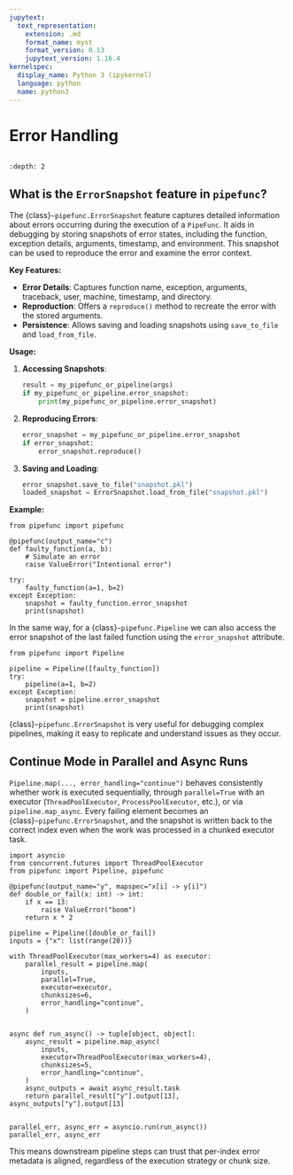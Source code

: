 ```yaml
---
jupytext:
  text_representation:
    extension: .md
    format_name: myst
    format_version: 0.13
    jupytext_version: 1.16.4
kernelspec:
  display_name: Python 3 (ipykernel)
  language: python
  name: python3
---
```


# Error Handling

```{try-notebook}
```

```{contents} ToC
:depth: 2
```

## What is the `ErrorSnapshot` feature in `pipefunc`?

The {class}`~pipefunc.ErrorSnapshot` feature captures detailed information about errors occurring during the execution of a `PipeFunc`. It aids in debugging by storing snapshots of error states, including the function, exception details, arguments, timestamp, and environment. This snapshot can be used to reproduce the error and examine the error context.

**Key Features:**

- **Error Details**: Captures function name, exception, arguments, traceback, user, machine, timestamp, and directory.
- **Reproduction**: Offers a `reproduce()` method to recreate the error with the stored arguments.
- **Persistence**: Allows saving and loading snapshots using `save_to_file` and `load_from_file`.

**Usage:**

1. **Accessing Snapshots**:

   ```python
   result = my_pipefunc_or_pipeline(args)
   if my_pipefunc_or_pipeline.error_snapshot:
       print(my_pipefunc_or_pipeline.error_snapshot)
   ```

2. **Reproducing Errors**:

   ```python
   error_snapshot = my_pipefunc_or_pipeline.error_snapshot
   if error_snapshot:
       error_snapshot.reproduce()
   ```

3. **Saving and Loading**:
   ```python
   error_snapshot.save_to_file("snapshot.pkl")
   loaded_snapshot = ErrorSnapshot.load_from_file("snapshot.pkl")
   ```

**Example:**

```{code-cell} ipython3
from pipefunc import pipefunc

@pipefunc(output_name="c")
def faulty_function(a, b):
    # Simulate an error
    raise ValueError("Intentional error")

try:
    faulty_function(a=1, b=2)
except Exception:
    snapshot = faulty_function.error_snapshot
    print(snapshot)
```

In the same way, for a {class}`~pipefunc.Pipeline` we can also access the error snapshot of the last failed function using the `error_snapshot` attribute.

```{code-cell} ipython3
from pipefunc import Pipeline

pipeline = Pipeline([faulty_function])
try:
    pipeline(a=1, b=2)
except Exception:
    snapshot = pipeline.error_snapshot
    print(snapshot)
```

{class}`~pipefunc.ErrorSnapshot` is very useful for debugging complex pipelines, making it easy to replicate and understand issues as they occur.

## Continue Mode in Parallel and Async Runs

`Pipeline.map(..., error_handling="continue")` behaves consistently whether work
is executed sequentially, through `parallel=True` with an executor
(`ThreadPoolExecutor`, `ProcessPoolExecutor`, etc.), or via
`pipeline.map_async`. Every failing element becomes an
{class}`~pipefunc.ErrorSnapshot`, and the snapshot is written back to the correct
index even when the work was processed in a chunked executor task.

```{code-cell} ipython3
import asyncio
from concurrent.futures import ThreadPoolExecutor
from pipefunc import Pipeline, pipefunc

@pipefunc(output_name="y", mapspec="x[i] -> y[i]")
def double_or_fail(x: int) -> int:
    if x == 13:
        raise ValueError("boom")
    return x * 2

pipeline = Pipeline([double_or_fail])
inputs = {"x": list(range(20))}

with ThreadPoolExecutor(max_workers=4) as executor:
    parallel_result = pipeline.map(
        inputs,
        parallel=True,
        executor=executor,
        chunksizes=6,
        error_handling="continue",
    )


async def run_async() -> tuple[object, object]:
    async_result = pipeline.map_async(
        inputs,
        executor=ThreadPoolExecutor(max_workers=4),
        chunksizes=5,
        error_handling="continue",
    )
    async_outputs = await async_result.task
    return parallel_result["y"].output[13], async_outputs["y"].output[13]


parallel_err, async_err = asyncio.run(run_async())
parallel_err, async_err
```

This means downstream pipeline steps can trust that per-index error metadata is
aligned, regardless of the execution strategy or chunk size.
